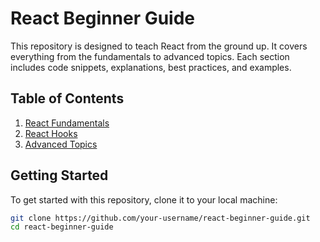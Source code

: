 # React Beginner Guide

This repository is designed to teach React from the ground up. It covers everything from the fundamentals to advanced topics. Each section includes code snippets, explanations, best practices, and examples.

## Table of Contents

1. [React Fundamentals](./01-react-fundamentals/README.md)
2. [React Hooks](./02-react-hooks/README.md)
3. [Advanced Topics](./03-advanced-topics/README.md)

## Getting Started

To get started with this repository, clone it to your local machine:

```bash
git clone https://github.com/your-username/react-beginner-guide.git
cd react-beginner-guide
